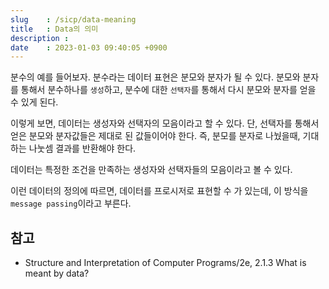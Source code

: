 ```yaml
---
slug    : /sicp/data-meaning
title   : Data의 의미
description : 
date    : 2023-01-03 09:40:05 +0900
---
```


분수의 예를 들어보자. 분수라는 데이터 표현은 분모와 분자가 될 수 있다. 분모와 분자를 통해서 분수하나를 `생성`하고, 분수에 대한 `선택자`를 통해서 다시 분모와 분자를 얻을 수 있게 된다. 

이렇게 보면, 데이터는 생성자와 선택자의 모음이라고 할 수 있다. 단, 선택자를 통해서 얻은 분모와 분자값들은 제대로 된 값들이어야 한다. 즉, 분모를 분자로 나눴을때, 기대하는 나눗셈 결과를 반환해야 한다. 

데이터는 특정한 조건을 만족하는 생성자와 선택자들의 모음이라고 볼 수 있다. 

이런 데이터의 정의에 따르면, 데이터를 프로시저로 표현할 수 가 있는데, 이 방식을 `message passing`이라고 부른다. 

## 참고
- Structure and Interpretation of Computer Programs/2e, 2.1.3 What is meant by data?
